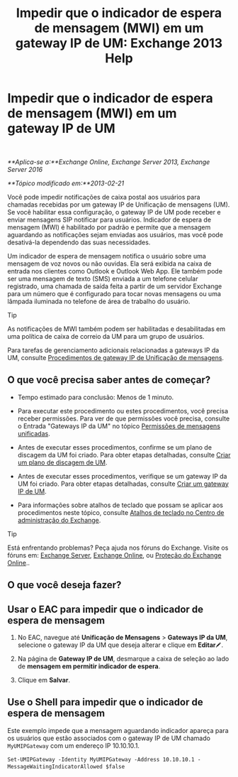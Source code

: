 ﻿---
title: 'Impedir que o indicador de espera de mensagem (MWI) em um gateway IP de UM: Exchange 2013 Help'
TOCTitle: Impedir que o indicador de espera de mensagem (MWI) em um gateway IP de UM
ms:assetid: 7af6d094-199f-4134-a25d-9fc7e9c05fe1
ms:mtpsurl: https://technet.microsoft.com/pt-br/library/JJ673536(v=EXCHG.150)
ms:contentKeyID: 50485982
ms.date: 05/22/2018
mtps_version: v=EXCHG.150
ms.translationtype: MT
---

# Impedir que o indicador de espera de mensagem (MWI) em um gateway IP de UM

 

_**Aplica-se a:**Exchange Online, Exchange Server 2013, Exchange Server 2016_

_**Tópico modificado em:**2013-02-21_

Você pode impedir notificações de caixa postal aos usuários para chamadas recebidas por um gateway IP de Unificação de mensagens (UM). Se você habilitar essa configuração, o gateway IP de UM pode receber e enviar mensagens SIP notificar para usuários. Indicador de espera de mensagem (MWI) é habilitado por padrão e permite que a mensagem aguardando as notificações sejam enviadas aos usuários, mas você pode desativá-la dependendo das suas necessidades.

Um indicador de espera de mensagem notifica o usuário sobre uma mensagem de voz novos ou não ouvidas. Ela será exibida na caixa de entrada nos clientes como Outlook e Outlook Web App. Ele também pode ser uma mensagem de texto (SMS) enviada a um telefone celular registrado, uma chamada de saída feita a partir de um servidor Exchange para um número que é configurado para tocar novas mensagens ou uma lâmpada iluminada no telefone de área de trabalho do usuário.


> [!TIP]
> As notificações de MWI também podem ser habilitadas e desabilitadas em uma política de caixa de correio da UM para um grupo de usuários.



Para tarefas de gerenciamento adicionais relacionadas a gateways IP da UM, consulte [Procedimentos de gateway IP de Unificação de mensagens](um-ip-gateway-procedures-exchange-2013-help.md).

## O que você precisa saber antes de começar?

  - Tempo estimado para conclusão: Menos de 1 minuto.

  - Para executar este procedimento ou estes procedimentos, você precisa receber permissões. Para ver de que permissões você precisa, consulte o Entrada "Gateways IP da UM" no tópico [Permissões de mensagens unificadas](unified-messaging-permissions-exchange-2013-help.md).

  - Antes de executar esses procedimentos, confirme se um plano de discagem da UM foi criado. Para obter etapas detalhadas, consulte [Criar um plano de discagem de UM](create-a-um-dial-plan-exchange-2013-help.md).

  - Antes de executar esses procedimentos, verifique se um gateway IP da UM foi criado. Para obter etapas detalhadas, consulte [Criar um gateway IP de UM](create-a-um-ip-gateway-exchange-2013-help.md).

  - Para informações sobre atalhos de teclado que possam se aplicar aos procedimentos neste tópico, consulte [Atalhos de teclado no Centro de administração do Exchange](keyboard-shortcuts-in-the-exchange-admin-center-exchange-online-protection-help.md).


> [!TIP]
> Está enfrentando problemas? Peça ajuda nos fóruns do Exchange. Visite os fóruns em: <A href="https://go.microsoft.com/fwlink/p/?linkid=60612">Exchange Server</A>, <A href="https://go.microsoft.com/fwlink/p/?linkid=267542">Exchange Online</A>, ou <A href="https://go.microsoft.com/fwlink/p/?linkid=285351">Proteção do Exchange Online</A>..



## O que você deseja fazer?

## Usar o EAC para impedir que o indicador de espera de mensagem

1.  No EAC, navegue até **Unificação de Mensagens** \> **Gateways IP da UM**, selecione o gateway IP da UM que deseja alterar e clique em **Editar**![Ícone de edição](images/JJ218640.6f53ccb2-1f13-4c02-bea0-30690e6ea71d(EXCHG.150).gif "Ícone de edição").

2.  Na página de **Gateway IP de UM**, desmarque a caixa de seleção ao lado de **mensagem em permitir indicador de espera**.

3.  Clique em **Salvar**.

## Use o Shell para impedir que o indicador de espera de mensagem

Este exemplo impede que a mensagem aguardando indicador apareça para os usuários que estão associados com o gateway IP de UM chamado `MyUMIPGateway` com um endereço IP 10.10.10.1.

    Set-UMIPGateway -Identity MyUMIPGateway -Address 10.10.10.1 -MessageWaitingIndicatorAllowed $false

